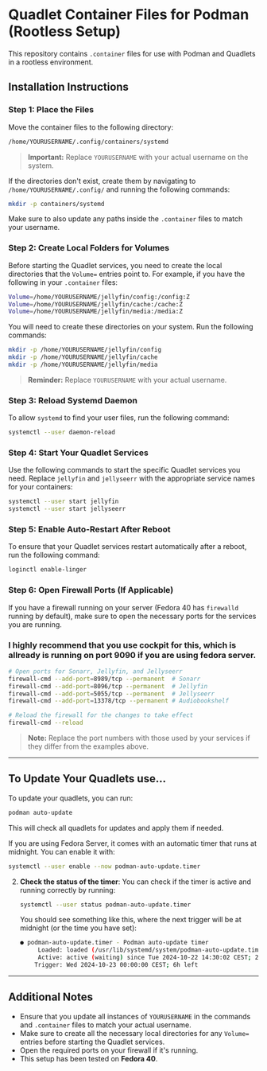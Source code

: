 # Quadlet Container Files for Podman (Rootless Setup)

This repository contains `.container` files for use with Podman and Quadlets in a rootless environment.

## Installation Instructions

### Step 1: Place the Files

Move the container files to the following directory:

```bash
/home/YOURUSERNAME/.config/containers/systemd
```

> **Important:** Replace `YOURUSERNAME` with your actual username on the system.

If the directories don't exist, create them by navigating to `/home/YOURUSERNAME/.config/` and running the following commands:

```bash
mkdir -p containers/systemd
```

Make sure to also update any paths inside the `.container` files to match your username.

### Step 2: Create Local Folders for Volumes

Before starting the Quadlet services, you need to create the local directories that the `Volume=` entries point to. For example, if you have the following in your `.container` files:

```bash
Volume=/home/YOURUSERNAME/jellyfin/config:/config:Z
Volume=/home/YOURUSERNAME/jellyfin/cache:/cache:Z
Volume=/home/YOURUSERNAME/jellyfin/media:/media:Z
```

You will need to create these directories on your system. Run the following commands:

```bash
mkdir -p /home/YOURUSERNAME/jellyfin/config
mkdir -p /home/YOURUSERNAME/jellyfin/cache
mkdir -p /home/YOURUSERNAME/jellyfin/media
```

> **Reminder:** Replace `YOURUSERNAME` with your actual username.

### Step 3: Reload Systemd Daemon

To allow `systemd` to find your user files, run the following command:

```bash
systemctl --user daemon-reload
```

### Step 4: Start Your Quadlet Services

Use the following commands to start the specific Quadlet services you need. Replace `jellyfin` and `jellyseerr` with the appropriate service names for your containers:

```bash
systemctl --user start jellyfin
systemctl --user start jellyseerr
```

### Step 5: Enable Auto-Restart After Reboot

To ensure that your Quadlet services restart automatically after a reboot, run the following command:

```bash
loginctl enable-linger
```

### Step 6: Open Firewall Ports (If Applicable)

If you have a firewall running on your server (Fedora 40 has `firewalld` running by default), make sure to open the necessary ports for the services you are running.

### I highly recommend that you use cockpit for this, which is allready is running on port 9090 if you are using fedora server.

```bash
# Open ports for Sonarr, Jellyfin, and Jellyseerr
firewall-cmd --add-port=8989/tcp --permanent  # Sonarr
firewall-cmd --add-port=8096/tcp --permanent  # Jellyfin
firewall-cmd --add-port=5055/tcp --permanent  # Jellyseerr
firewall-cmd --add-port=13378/tcp --permanent # Audiobookshelf

# Reload the firewall for the changes to take effect
firewall-cmd --reload
```

> **Note:** Replace the port numbers with those used by your services if they differ from the examples above.

---

## To Update Your Quadlets use...

To update your quadlets, you can run:

```bash
podman auto-update
```

This will check all quadlets for updates and apply them if needed.

If you are using Fedora Server, it comes with an automatic timer that runs at midnight. You can enable it with:

```bash
systemctl --user enable --now podman-auto-update.timer
```

2. **Check the status of the timer**:
   You can check if the timer is active and running correctly by running:

   ```bash
   systemctl --user status podman-auto-update.timer
   ```

   You should see something like this, where the next trigger will be at midnight (or the time you have set):

   ```bash
   ● podman-auto-update.timer - Podman auto-update timer
        Loaded: loaded (/usr/lib/systemd/system/podman-auto-update.timer; enabled; preset: disabled)
        Active: active (waiting) since Tue 2024-10-22 14:30:02 CEST; 2h 14min ago
       Trigger: Wed 2024-10-23 00:00:00 CEST; 6h left
   ```

---

## Additional Notes

- Ensure that you update all instances of `YOURUSERNAME` in the commands and `.container` files to match your actual username.
- Make sure to create all the necessary local directories for any `Volume=` entries before starting the Quadlet services.
- Open the required ports on your firewall if it's running.
- This setup has been tested on **Fedora 40**.
